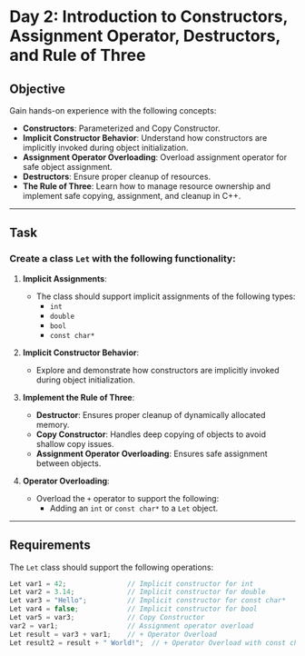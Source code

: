 # Day 2: Introduction to Constructors, Assignment Operator, Destructors, and Rule of Three

## Objective

Gain hands-on experience with the following concepts:

- **Constructors**: Parameterized and Copy Constructor.
- **Implicit Constructor Behavior**: Understand how constructors are implicitly invoked during object initialization.
- **Assignment Operator Overloading**: Overload assignment operator for safe object assignment.
- **Destructors**: Ensure proper cleanup of resources.
- **The Rule of Three**: Learn how to manage resource ownership and implement safe copying, assignment, and cleanup in C++.

---

## Task

### Create a class `Let` with the following functionality:

1. **Implicit Assignments**:
   - The class should support implicit assignments of the following types:
     - `int`
     - `double`
     - `bool`
     - `const char*`

2. **Implicit Constructor Behavior**:
   - Explore and demonstrate how constructors are implicitly invoked during object initialization.

3. **Implement the Rule of Three**:
   - **Destructor**: Ensures proper cleanup of dynamically allocated memory.
   - **Copy Constructor**: Handles deep copying of objects to avoid shallow copy issues.
   - **Assignment Operator Overloading**: Ensures safe assignment between objects.

4. **Operator Overloading**:
   - Overload the `+` operator to support the following:
     - Adding an `int` or `const char*` to a `Let` object.

---

## Requirements

The `Let` class should support the following operations:

```cpp
Let var1 = 42;               // Implicit constructor for int
Let var2 = 3.14;             // Implicit constructor for double
Let var3 = "Hello";          // Implicit constructor for const char*
Let var4 = false;            // Implicit constructor for bool
Let var5 = var3;             // Copy Constructor
var2 = var1;                 // Assignment operator overload
Let result = var3 + var1;    // + Operator Overload
Let result2 = result + " World!";  // + Operator Overload with const char*
